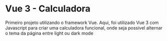 # Vue 3 - Calculadora

Primeiro projeto utilizando o framework Vue. Aqui, foi utilizado Vue 3 com Javascript para criar uma calculadora funcional, onde seja possível alternar o tema da página entre light ou dark mode


